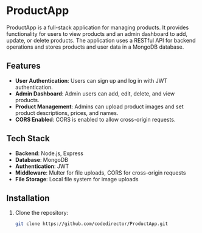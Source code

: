 # ProductApp

ProductApp is a full-stack application for managing products. It provides functionality for users to view products and an admin dashboard to add, update, or delete products. The application uses a RESTful API for backend operations and stores products and user data in a MongoDB database.

## Features

- **User Authentication**: Users can sign up and log in with JWT authentication.
- **Admin Dashboard**: Admin users can add, edit, delete, and view products.
- **Product Management**: Admins can upload product images and set product descriptions, prices, and names.
- **CORS Enabled**: CORS is enabled to allow cross-origin requests.

## Tech Stack

- **Backend**: Node.js, Express
- **Database**: MongoDB
- **Authentication**: JWT
- **Middleware**: Multer for file uploads, CORS for cross-origin requests
- **File Storage**: Local file system for image uploads

## Installation

1. Clone the repository:

   ```bash
   git clone https://github.com/codedirector/ProductApp.git
  

